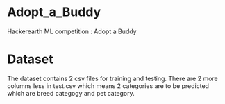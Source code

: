 # Adopt_a_Buddy
Hackerearth ML competition : Adopt a Buddy 

# Dataset
The dataset contains 2 csv files for training and testing. 
There are 2 more columns less in test.csv which means 2 categories are to be predicted which are breed categogy and pet category.
